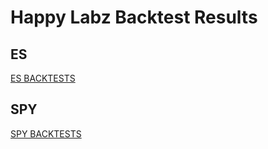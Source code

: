 # Happy Labz Backtest Results

## ES
[ES BACKTESTS](ES/README.md)


## SPY
[SPY BACKTESTS](SPY/README.md)
